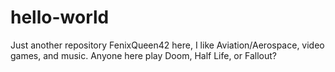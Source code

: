 # hello-world
Just another repository
FenixQueen42 here, I like Aviation/Aerospace, video games, and music. Anyone here play Doom, Half Life, or Fallout?

